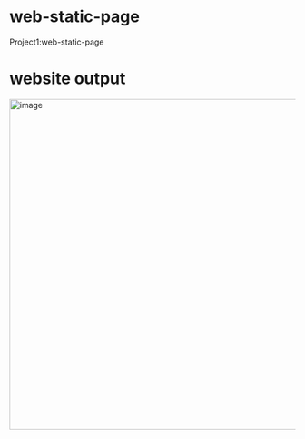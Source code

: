 # web-static-page
Project1:web-static-page

# website output

<img width="1253" height="582" alt="image" src="https://github.com/user-attachments/assets/80d2388b-89e8-4e65-a599-8cf658a3e174" />
